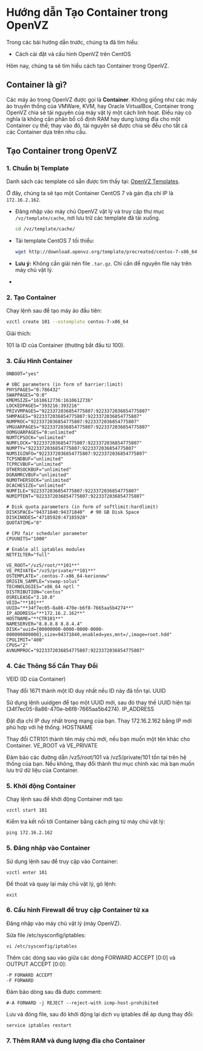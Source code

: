 # Hướng dẫn Tạo Container trong OpenVZ

Trong các bài hướng dẫn trước, chúng ta đã tìm hiểu:

- Cách cài đặt và cấu hình OpenVZ trên CentOS

Hôm nay, chúng ta sẽ tìm hiểu cách tạo Container trong OpenVZ.

## Container là gì?

Các máy ảo trong OpenVZ được gọi là **Container**. Không giống như các máy ảo truyền thống của VMWare, KVM, hay Oracle VirtualBox, Container trong OpenVZ chia sẻ tài nguyên của máy vật lý một cách linh hoạt. Điều này có nghĩa là không cần phân bổ cố định RAM hay dung lượng đĩa cho một Container cụ thể; thay vào đó, tài nguyên sẽ được chia sẻ đều cho tất cả các Container dựa trên nhu cầu.

## Tạo Container trong OpenVZ

### 1. Chuẩn bị Template

Danh sách các template có sẵn được tìm thấy tại: [OpenVZ Templates](http://openvz.org/Download/template/precreated).

Ở đây, chúng ta sẽ tạo một Container CentOS 7 và gán địa chỉ IP là `172.16.2.162`.

- Đăng nhập vào máy chủ OpenVZ vật lý và truy cập thư mục `/vz/template/cache`, nơi lưu trữ các template đã tải xuống.

    ```bash
    cd /vz/template/cache/
    ```

- Tải template CentOS 7 tối thiểu:

    ```bash
    wget http://download.openvz.org/template/precreated/centos-7-x86_64-minimal.tar.gz
    ```

- **Lưu ý:** Không cần giải nén file `.tar.gz`. Chỉ cần để nguyên file này trên máy chủ vật lý.
- 
### 2. Tạo Container

Chạy lệnh sau để tạo máy ảo đầu tiên:

```bash
vzctl create 101 --ostemplate centos-7-x86_64
```
Giải thích:

101 là ID của Container (thường bắt đầu từ 100).
### 3. Cấu Hình Container
```
ONBOOT="yes"

# UBC parameters (in form of barrier:limit)
PHYSPAGES="0:786432"
SWAPPAGES="0:0"
KMEMSIZE="1610612736:1610612736"
LOCKEDPAGES="393216:393216"
PRIVVMPAGES="9223372036854775807:9223372036854775807"
SHMPAGES="9223372036854775807:9223372036854775807"
NUMPROC="9223372036854775807:9223372036854775807"
VMGUARPAGES="9223372036854775807:9223372036854775807"
OOMGUARPAGES="0:unlimited"
NUMTCPSOCK="unlimited"
NUMFLOCK="9223372036854775807:9223372036854775807"
NUMPTY="9223372036854775807:9223372036854775807"
NUMSIGINFO="9223372036854775807:9223372036854775807"
TCPSNDBUF="unlimited"
TCPRCVBUF="unlimited"
OTHERSOCKBUF="unlimited"
DGRAMRCVBUF="unlimited"
NUMOTHERSOCK="unlimited"
DCACHESIZE="unlimited"
NUMFILE="9223372036854775807:9223372036854775807"
NUMIPTENT="9223372036854775807:9223372036854775807"

# Disk quota parameters (in form of softlimit:hardlimit)
DISKSPACE="94371840:94371840"  # 90 GB Disk Space
DISKINODES="47185920:47185920"
QUOTATIME="0"

# CPU fair scheduler parameter
CPUUNITS="1000"

# Enable all iptables modules
NETFILTER="full"

VE_ROOT="/vz5/root/**101**"
VE_PRIVATE="/vz5/private/**101**"
OSTEMPLATE=".centos-7-x86_64-kerionew"
ORIGIN_SAMPLE="vswap-solus"
TECHNOLOGIES="x86_64 nptl "
DISTRIBUTION="centos"
OSRELEASE="3.10.0"
VEID="**101**"
UUID="**34f7ec05-8a86-470e-b6f8-7665aa5b4274**"
IP_ADDRESS="**172.16.2.162**"
HOSTNAME="**CTR101**"
NAMESERVER="8.8.8.8 8.8.4.4"
DISK="uuid={00000000-0000-0000-0000-000000000000},size=94371840,enabled=yes,mnt=/,image=root.hdd"
CPULIMIT="400"
CPUS="2"
AVNUMPROC="9223372036854775807:9223372036854775807"
```
### 4. Các Thông Số Cần Thay Đổi

VEID (ID của Container)

Thay đổi 1671 thành một ID duy nhất nếu ID này đã tồn tại.
UUID

Sử dụng lệnh uuidgen để tạo một UUID mới, sau đó thay thế UUID hiện tại (34f7ec05-8a86-470e-b6f8-7665aa5b4274).
IP_ADDRESS

Đặt địa chỉ IP duy nhất trong mạng của bạn. Thay 172.16.2.162 bằng IP mới phù hợp với hệ thống.
HOSTNAME

Thay đổi CTR101 thành tên máy chủ mới, nếu bạn muốn một tên khác cho Container.
VE_ROOT và VE_PRIVATE

Đảm bảo các đường dẫn /vz5/root/101 và /vz5/private/101 tồn tại trên hệ thống của bạn. Nếu không, thay đổi thành thư mục chính xác mà bạn muốn lưu trữ dữ liệu của Container.


### 5. Khởi động Container

Chạy lệnh sau để khởi động Container mới tạo:

```
vzctl start 101
```
Kiểm tra kết nối tới Container bằng cách ping từ máy chủ vật lý:

```
ping 172.16.2.162
```
### 5. Đăng nhập vào Container
Sử dụng lệnh sau để truy cập vào Container:

```
vzctl enter 101
```
Để thoát và quay lại máy chủ vật lý, gõ lệnh:

```
exit
```
### 6. Cấu hình Firewall để truy cập Container từ xa
Đăng nhập vào máy chủ vật lý (máy OpenVZ).

Sửa file /etc/sysconfig/iptables:

```
vi /etc/sysconfig/iptables
```
Thêm các dòng sau vào giữa các dòng FORWARD ACCEPT [0:0] và OUTPUT ACCEPT [0:0]:
```
-P FORWARD ACCEPT
-F FORWARD
```
Đảm bảo dòng sau đã được comment:

```
#-A FORWARD -j REJECT --reject-with icmp-host-prohibited
```
Lưu và đóng file, sau đó khởi động lại dịch vụ iptables để áp dụng thay đổi:

```
service iptables restart
```
### 7. Thêm RAM và dung lượng đĩa cho Container

